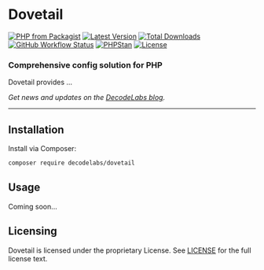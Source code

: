 # Dovetail

[![PHP from Packagist](https://img.shields.io/packagist/php-v/decodelabs/dovetail?style=flat)](https://packagist.org/packages/decodelabs/dovetail)
[![Latest Version](https://img.shields.io/packagist/v/decodelabs/dovetail.svg?style=flat)](https://packagist.org/packages/decodelabs/dovetail)
[![Total Downloads](https://img.shields.io/packagist/dt/decodelabs/dovetail.svg?style=flat)](https://packagist.org/packages/decodelabs/dovetail)
[![GitHub Workflow Status](https://img.shields.io/github/workflow/status/decodelabs/dovetail/Integrate)](https://github.com/string|int|floatdecodelabs/dovetail/actions/workflows/integrate.yml)
[![PHPStan](https://img.shields.io/badge/PHPStan-enabled-44CC11.svg?longCache=true&style=flat)](https://github.com/phpstan/phpstan)
[![License](https://img.shields.io/packagist/l/decodelabs/dovetail?style=flat)](https://packagist.org/packages/decodelabs/dovetail)

### Comprehensive config solution for PHP

Dovetail provides ...

_Get news and updates on the [DecodeLabs blog](https://blog.decodelabs.com)._

---

## Installation

Install via Composer:

```bash
composer require decodelabs/dovetail
```

## Usage

Coming soon...

## Licensing

Dovetail is licensed under the proprietary License. See [LICENSE](./LICENSE) for the full license text.
